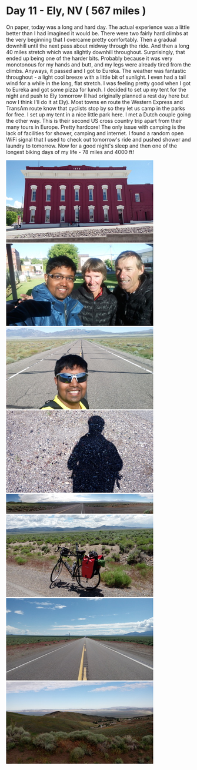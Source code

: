 # Day 11 - Ely, NV ( 567 miles )

On paper, today was a long and hard day. The actual experience was a little better than I had imagined it would be. There were two fairly hard climbs at the very beginning that I overcame pretty comfortably. Then a gradual downhill until the next pass about midway through the ride. And then a long 40 miles stretch which was slightly downhill throughout. Surprisingly, that ended up being one of the harder bits. Probably because it was very monotonous for my hands and butt, and my legs were already tired from the climbs. Anyways, it passed and I got to Eureka. 
The weather was fantastic throughout - a light cool breeze with a little bit of sunlight. I even had a tail wind for a while in the long, flat stretch. I was feeling pretty good when I got to Eureka and got some pizza for lunch. I decided to set up my tent for the night and push to Ely tomorrow (I had originally planned a rest day here but now I think I'll do it at Ely). Most towns en route the Western Express and TransAm route know that cyclists stop by so they let us camp in the parks for free. I set up my tent in a nice little park here. I met a Dutch couple going the other way. This is their second US cross country trip apart from their many tours in Europe. Pretty hardcore! The only issue with camping is the lack of facilities for shower, camping and internet. I found a random open WiFi signal that I used to check out tomorrow's ride and pushed shower and laundry to tomorrow. Now for a good night's sleep and then one of the longest biking days of my life - 78 miles and 4000 ft!

![](/images/transam/eureka1.jpg ".")
![](/images/transam/eureka2.jpg ".")
![](/images/transam/eureka3.jpg ".")
![](/images/transam/eureka4.jpg ".")
![](/images/transam/eureka5.jpg ".")
![](/images/transam/eureka6.jpg ".")
![](/images/transam/eureka7.jpg ".")
![](/images/transam/eureka8.jpg ".")